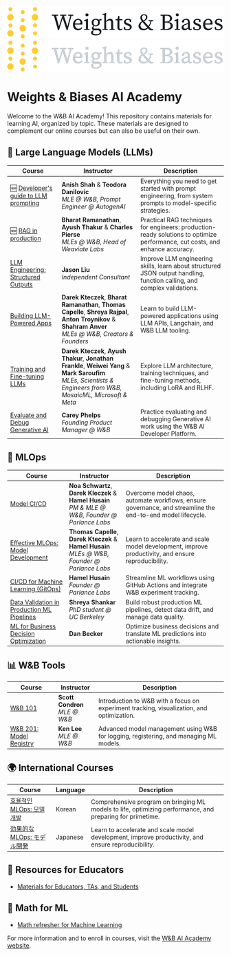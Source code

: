 <p align="center">
  <img src="https://raw.githubusercontent.com/wandb/wandb/508982e50e82c54cbf0dd464a9959fee0e1740ad/.github/wb-logo-lightbg.png#gh-light-mode-only" width="600" alt="Weights & Biases"/>
  <img src="https://raw.githubusercontent.com/wandb/wandb/508982e50e82c54cbf0dd464a9959fee0e1740ad/.github/wb-logo-darkbg.png#gh-dark-mode-only" width="600" alt="Weights & Biases"/>
</p>

# Weights & Biases AI Academy

Welcome to the W&B AI Academy! This repository contains materials for learning AI, organized by topic. These materials are designed to complement our online courses but can also be useful on their own.

## 🤖 Large Language Models (LLMs)

| Course | Instructor | Description |
|--------|------------|-------------|
| 🆕 [Developer's guide to LLM prompting](https://www.wandb.courses/courses/prompting) | <b>Anish Shah</b> & <b>Teodora Danilovic</b><br><i>MLE @ W&B, Prompt Engineer @ AutogenAI</i> | Everything you need to get started with prompt engineering, from system prompts to model-specific strategies. |
| 🆕 [RAG in production](https://www.wandb.courses/courses/rag-in-production) | <b>Bharat Ramanathan</b>, <b>Ayush Thakur</b> & <b>Charles Pierse</b><br><i>MLEs @ W&B, Head of Weaviate Labs</i> | Practical RAG techniques for engineers: production-ready solutions to optimize performance, cut costs, and enhance accuracy. |
| [LLM Engineering: Structured Outputs](https://www.wandb.courses/courses/steering-language-models) | <b>Jason Liu</b><br><i>Independent Consultant</i> | Improve LLM engineering skills, learn about structured JSON output handling, function calling, and complex validations. |
| [Building LLM-Powered Apps](https://www.wandb.courses/courses/building-llm-powered-apps) | <b>Darek Kteczek</b>, <b>Bharat Ramanathan</b>, <b>Thomas Capelle</b>, <b>Shreya Rajpal</b>, <b>Anton Troynikov</b> & <b>Shahram Anver</b><br><i>MLEs @ W&B, Creators & Founders</i> | Learn to build LLM-powered applications using LLM APIs, Langchain, and W&B LLM tooling. |
| [Training and Fine-tuning LLMs](https://www.wandb.courses/courses/training-fine-tuning-LLMs) | <b>Darek Kteczek</b>, <b>Ayush Thakur</b>, <b>Jonathan Frankle</b>, <b>Weiwei Yang</b> & <b>Mark Saroufim</b><br><i>MLEs, Scientists & Engineers from W&B, MosaicML, Microsoft & Meta</i> | Explore LLM architecture, training techniques, and fine-tuning methods, including LoRA and RLHF. |
| [Evaluate and Debug Generative AI](http://wandb.me/eval-debugging-gen-ai) | <b>Carey Phelps</b><br><i>Founding Product Manager @ W&B</i> | Practice evaluating and debugging Generative AI work using the W&B AI Developer Platform. |

## 🚀 MLOps

| Course | Instructor | Description |
|--------|------------|-------------|
| [Model CI/CD](https://www.wandb.courses/courses/enterprise-model-management) | <b>Noa Schwartz</b>, <b>Darek Kleczek</b> & <b>Hamel Husain</b><br><i>PM & MLE @ W&B, Founder @ Parlance Labs</i> | Overcome model chaos, automate workflows, ensure governance, and streamline the end-to-end model lifecycle. |
| [Effective MLOps: Model Development](https://www.wandb.courses/courses/effective-mlops-model-development) | <b>Thomas Capelle</b>, <b>Darek Kteczek</b> & <b>Hamel Husain</b><br><i>MLEs @ W&B, Founder @ Parlance Labs</i> | Learn to accelerate and scale model development, improve productivity, and ensure reproducibility. |
| [CI/CD for Machine Learning (GitOps)](https://www.wandb.courses/courses/ci-cd-for-machine-learning) | <b>Hamel Husain</b><br><i>Founder @ Parlance Labs</i> | Streamline ML workflows using GitHub Actions and integrate W&B experiment tracking. |
| [Data Validation in Production ML Pipelines](https://www.wandb.courses/courses/data-validation-for-machine-learning) | <b>Shreya Shankar</b><br><i>PhD student @ UC Berkeley</i> | Build robust production ML pipelines, detect data drift, and manage data quality. |
| [ML for Business Decision Optimization](https://www.wandb.courses/courses/decision-optimization) | <b>Dan Becker</b> | Optimize business decisions and translate ML predictions into actionable insights. |

## 📊 W&B Tools

| Course | Instructor | Description |
|--------|------------|-------------|
| [W&B 101](https://www.wandb.courses/courses/wandb-101) | <b>Scott Condron</b><br><i>MLE @ W&B</i> | Introduction to W&B with a focus on experiment tracking, visualization, and optimization. |
| [W&B 201: Model Registry](https://www.wandb.courses/courses/201-model-registry) | <b>Ken Lee</b><br><i>MLE @ W&B</i> | Advanced model management using W&B for logging, registering, and managing ML models. |

## 🌍 International Courses

| Course | Language | Description |
|--------|----------|-------------|
| [효율적인 MLOps: 모델 개발](https://www.wandb.courses/courses/effective-mlops-model-development-ko) | Korean | Comprehensive program on bringing ML models to life, optimizing performance, and preparing for primetime. |
| [効果的なMLOps: モデル開発](https://www.wandb.courses/courses/effective-mlops-model-development-jp) | Japanese | Learn to accelerate and scale model development, improve productivity, and ensure reproducibility. |

## 🏫 Resources for Educators

- [Materials for Educators, TAs, and Students](https://github.com/wandb/edu/tree/main/edu_resources/)

## 🧮 Math for ML

- [Math refresher for Machine Learning](https://github.com/wandb/edu/tree/main/math-for-ml)

For more information and to enroll in courses, visit the [W&B AI Academy website](https://wandb.courses).